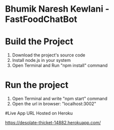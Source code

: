 # Bhumik Naresh Kewlani - FastFoodChatBot

# Build the Project

1. Download the project's source code
2. Install node.js in your system
3. Open Terminal and Run "npm install" command


# Run the project

1. Open Terminal and write "npm start" command
2. Open the url in browser: "localhost:3002"


#Live App URL Hosted on Heroku

https://desolate-thicket-14882.herokuapp.com/
